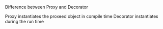 Difference between Proxy and Decorator

Proxy instantiates the proxeed object in compile time
Decorator instantiates during the run time